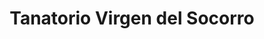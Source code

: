---
title: "Tanatorio Virgen del Socorro"
url: /vitigudino/tanatorio-virgen-del-socorro/
shop: Bestattungen
---